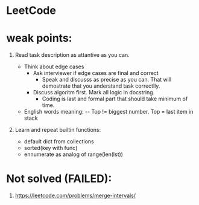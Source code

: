 # LeetCode

# weak points:

1) Read task description as attantive as you can.
	- Think about edge cases
		- Ask interviewer if edge cases are final and correct
			- Speak and discusss as precise as you can. That will demostrate that you anderstand task correctlly.
		- Discuss algoritm first. Mark all logic in docstring.
			- Coding is last and formal part that should take minimum of time.
	- English words meaning:
	-- Top != biggest number. Top = last item in stack

2) Learn and repeat builtin functions:
	- default dict from collections
	- sorted(key with func)
	- ennumerate as analog of range(len(lst))

# Not solved (FAILED):
 1) https://leetcode.com/problems/merge-intervals/


 